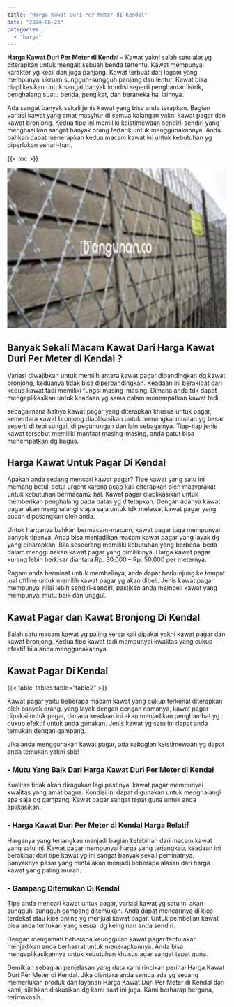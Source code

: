 ```yaml
---
title: "Harga Kawat Duri Per Meter di Kendal"
date: "2024-06-23"
categories: 
  - "harga"
---
```


**Harga Kawat Duri Per Meter di Kendal** – Kawat yakni salah satu alat yg diterapkan untuk mengait sebuah benda tertentu. Kawat mempunyai karakter yg kecil dan juga panjang. Kawat terbuat dari logam yang mempunyai ukruan sungguh-sungguh panjang dan lentur. Kawat bisa diaplikasikan untuk sangat banyak kondisi seperti penghantar listrik, penghalang suatu benda, pengikat, dan beraneka hal lainnya.

Ada sangat banyak sekali jenis kawat yang bisa anda terapkan. Bagian variasi kawat yang amat masyhur di semua kalangan yakni kawat pagar dan kawat bronjong. Kedua tipe ini memiliki keistimewaan sendiri-sendiri yang menghasilkan sangat banyak orang tertarik untuk menggunakannya. Anda bahkan dapat menerapkan kedua macam kawat ini untuk kebutuhan yg diperlukan sehari-hari.

{{< toc >}}

![Harga Kawat Duri Per Meter di Kendal](/images/jual-kawat-murah34.png)

## Banyak Sekali Macam Kawat Dari Harga Kawat Duri Per Meter di Kendal ?

Variasi diwajibkan untuk memlih antara kawat pagar dibandingkan dg kawat bronjong, keduanya tidak bisa diperbandingkan. Keadaan ini berakibat dari kedua kawat tadi memiliki fungsi masing-masing. Dimana anda tdk dapat mengaplikasikan untuk keadaan yg sama dalam menempatkan kawat tadi.

sebagaimana halnya kawat pagar yang diterapkan khusus untuk pagar, sementara kawat bronjong diaplikasikan untuk menangkal muatan yg besar seperti di tepi sungai, di pegunungan dan lain sebagainya. Tiap-tiap jenis kawat tersebut memiliki manfaat masing-masing, anda patut bisa menempatkan dg bagus.

## Harga Kawat Untuk Pagar Di Kendal

Apakah anda sedang mencari kawat pagar? Tipe kawat yang satu ini memang betul-betul urgent karena acap kali diterapkan oleh masyarakat untuk kebutuhan bermacam2 hal. Kawat pagar diaplikasikan untuk memberikan penghalang pada batas yg ditetapkan. Dengan adanya kawat pagar akan menghalangi siapa saja untuk tdk melewat kawat pagar yang sudah dipasangkan oleh anda.

Untuk harganya bahkan bermacam-macam, kawat pagar juga mempunyai banyak tipenya. Anda bisa menjadikan macam kawat pagar yang layak dg yang diharapkan. Bila seseorang memiliki kebutuhan yang berbeda-beda dalam menggunakan kawat pagar yang dimilikinya. Harga kawat pagar kurang lebih berkisar diantara Rp. 30.000 – Rp. 50.000 per meternya.

Ragam anda berminat untuk membelinya, anda dapat berkunjung ke tempat jual offline untuk memilih kawat pagar yg akan dibeli. Jenis kawat pagar mempunyai nilai lebih sendiri-sendiri, pastikan anda membeli kawat yang mempunyai mutu baik dan unggul.

## Kawat Pagar dan Kawat Bronjong Di Kendal

Salah satu macam kawat yg paling kerap kali dipakai yakni kawat pagar dan kawat bronjong. Kedua tipe kawat tadi mempunyai kwalitas yang cukup efektif bila anda menggunakannya.

## Kawat Pagar Di Kendal

{{< table-tables table="table2" >}}

Kawat pagar yaitu beberapa macam kawat yang cukup terkenal diterapkan oleh banyak orang. yang layak dengan dengan namanya, kawat pagar dipakai untuk pagar, dimana keadaan ini akan menjadikan penghambat yg cukup efektif untuk anda gunakan. Jenis kawat yg satu ini dapat anda temukan dengan gampang.

Jika anda menggunakan kawat pagar, ada sebagian keistimewaan yg dapat anda temukan yakni sbb!

### \- Mutu Yang Baik Dari Harga Kawat Duri Per Meter di Kendal

Kualitas tidak akan diragukan lagi pastinya, kawat pagar mempunyai kwalitas yang amat bagus. Kondisi ini dapat digunakan untuk menghalangi apa saja dg gampang. Kawat pagar sangat tepat guna untuk anda aplikasikan.

### \- Harga Kawat Duri Per Meter di Kendal Harga Relatif

Harganya yang terjangkau menjadi bagian kelebihan dari macam kawat yang satu ini. Kawat pagar mempunyai harga yang terjangkau, keadaan ini berakibat dari tipe kawat yg ini sangat banyak sekali peminatnya. Banyaknya pasar yang minta akan menjadi beberapa alasan dari harga kawat yang paling murah.

### \- Gampang Ditemukan Di Kendal

Tipe anda mencari kawat untuk pagar, variasi kawat yg satu ini akan sungguh-sungguh gampang ditemukan. Anda dapat mencarinya di kios terdekat atau kios online yg menjual kawat pagar. Untuk pembelian kawat bisa anda tentukan yang sesuai dg keinginan anda sendiri.

Dengan mengamati beberapa keunggulan kawat pagar tentu akan menjadikan anda berhasrat untuk menerapkannya. Anda bisa mengaplikasikannya untuk kebutuhan khusus agar sangat tepat guna.

Demikian sebagian penjelasan yang data kami rincikan perihal Harga Kawat Duri Per Meter di Kendal. Jika diantara anda semua ada yg sedang memerlukan produk dan layanan Harga Kawat Duri Per Meter di Kendal dari kami, silahkan diskusikan dg kami saat ini juga. Kami berharap berguna, terimakasih.
